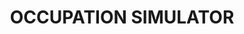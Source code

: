 ---
title: OCCUPATION SIMULATOR
cover: cover.webp
description:  The main point of the project is to protect homes from thieves and vandals. Hence the simulation of occupancy, which would act as a deterrent for anyone who might consider your home a target for vandalism or theft.
lead: Shadrach Kobimbo
location: Kenya
---